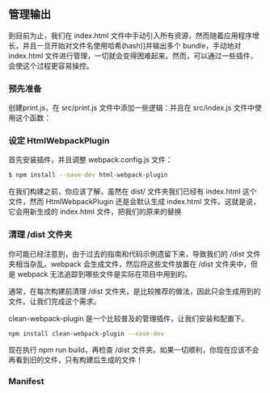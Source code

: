 

## 管理输出
   到目前为止，我们在 index.html 文件中手动引入所有资源，然而随着应用程序增长，并且一旦开始对文件名使用哈希(hash)]并输出多个 bundle，手动地对 index.html 文件进行管理，一切就会变得困难起来。然而，可以通过一些插件，会使这个过程更容易操控。
### 预先准备
   创建print.js，在 src/print.js 文件中添加一些逻辑：并且在 src/index.js 文件中使用这个函数：
### 设定 HtmlWebpackPlugin

首先安装插件，并且调整 webpack.config.js 文件：
``` bash
$ npm install --save-dev html-webpack-plugin

```

在我们构建之前，你应该了解，虽然在 dist/ 文件夹我们已经有 index.html 这个文件，然而 HtmlWebpackPlugin 还是会默认生成 index.html 文件。这就是说，它会用新生成的 index.html 文件，把我们的原来的替换

### 清理 /dist 文件夹

你可能已经注意到，由于过去的指南和代码示例遗留下来，导致我们的 /dist 文件夹相当杂乱。webpack 会生成文件，然后将这些文件放置在 /dist 文件夹中，但是 webpack 无法追踪到哪些文件是实际在项目中用到的。

通常，在每次构建前清理 /dist 文件夹，是比较推荐的做法，因此只会生成用到的文件。让我们完成这个需求。

clean-webpack-plugin 是一个比较普及的管理插件，让我们安装和配置下。
```bash
npm install clean-webpack-plugin --save-dev

```

现在执行 npm run build，再检查 /dist 文件夹。如果一切顺利，你现在应该不会再看到旧的文件，只有构建后生成的文件！

### Manifest
